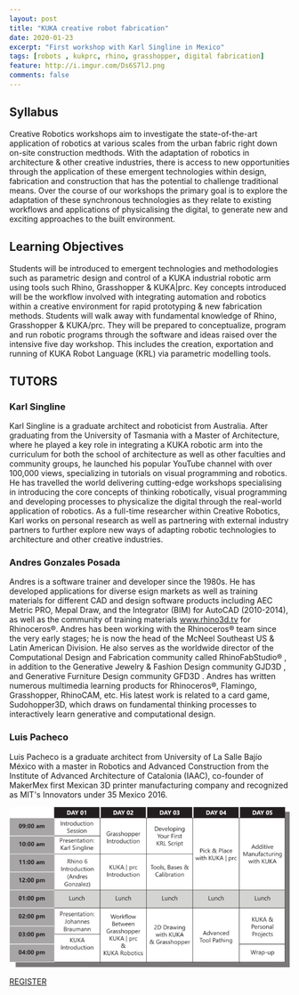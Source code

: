 ```yaml
---
layout: post
title: "KUKA creative robot fabrication"
date: 2020-01-23
excerpt: "First workshop with Karl Singline in Mexico"
tags: [robots , kukprc, rhino, grasshopper, digital fabrication]
feature: http://i.imgur.com/Ds6S7lJ.png
comments: false
---
```


## Syllabus
Creative Robotics workshops aim to investigate the state-of-the-art application of robotics at various scales from the urban fabric right down on-site construction medthods. With the adaptation of robotics in architecture & other creative industries, there is access to new opportunities through the application of these emergent technologies within design, fabrication and construction that has the potential to challenge traditional means. Over the course of our workshops the primary goal is to explore the adaptation of these synchronous technologies as they relate to existing workflows and applications of physicalising the digital, to generate new and exciting approaches to the built environment.


## Learning Objectives

Students will be introduced to emergent technologies and methodologies such as parametric design and control of a KUKA industrial robotic arm using tools such Rhino, Grasshopper & KUKA|prc. Key concepts introduced will be the workflow involved with integrating automation and robotics within a creative environment for rapid prototyping & new fabrication methods. Students will walk away with fundamental knowledge of Rhino, Grasshopper & KUKA/prc. They will be prepared to conceptualize, program and run robotic programs through the software and ideas raised over the intensive five day workshop. This includes the creation, exportation and running of KUKA Robot Language (KRL) via parametric modelling tools.

## TUTORS

### Karl Singline
Karl Singline is a graduate architect and roboticist from Australia. After graduating from the University of Tasmania with a Master of Architecture, where he played a key role in integrating a KUKA robotic arm into the curriculum for both the school of architecture as well as other faculties and community groups, he launched his popular YouTube channel with over 100,000 views, specializing in tutorials on visual programming and robotics. He has travelled the world delivering cutting-edge workshops specialising in introducing the core concepts of thinking robotically, visual programming and developing processes to physicalize the digital through the real-world application of robotics. As a full-time researcher within Creative Robotics, Karl works on personal research as well as partnering with external industry partners to further explore new ways of adapting robotic technologies to architecture and other creative industries.

### Andres Gonzales Posada

Andres is a software trainer and developer since the 1980s. He has developed applications for diverse esign markets as well as training materials for different CAD and design software products including AEC Metric PRO, Mepal Draw, and the Integrator (BIM) for AutoCAD (2010-2014), as well as the community of training materials www.rhino3d.tv for Rhinoceros®. Andres has been working with the Rhinoceros® team since the very early stages; he is now the head of the McNeel Southeast US & Latin American Division. He also serves as the worldwide director of the Computational Design and Fabrication community called RhinoFabStudio® , in addition to the Generative Jewelry & Fashion Design community GJD3D , and Generative Furniture Design community GFD3D . Andres has written numerous multimedia learning products for Rhinoceros®, Flamingo, Grasshopper, RhinoCAM, etc. His latest work is related to a card game, Sudohopper3D, which draws on fundamental thinking processes to interactively learn generative and computational design.

### Luis Pacheco
Luis Pacheco is a graduate architect from University of La Salle Bajío México with a master in Robotics and Advanced Construction from the Institute of Advanced Architecture of Catalonia (IAAC), co-founder of MakerMex first Mexican 3D printer manufacturing company and recognized as MIT's Innovators under 35 Mexico 2016.

![Schedule](assets/img/schedule.png)    

<a href="http://makermex.com/event/creative-robotics-workshop-2020-01-13-2020-01-18-96/register" class="btn btn-success">REGISTER</a>
